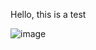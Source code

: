 Hello, this is a test

![image](https://user-images.githubusercontent.com/32302869/43494969-2b925138-953e-11e8-9e5b-6385898ae86f.png)
